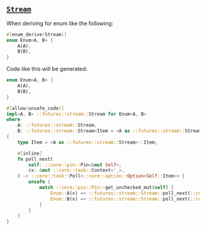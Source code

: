 ## [`Stream`](https://rust-lang-nursery.github.io/futures-api-docs/0.3.0-alpha.18/futures/stream/trait.Stream.html)

When deriving for enum like the following:

```rust
#[enum_derive(Stream)]
enum Enum<A, B> {
    A(A),
    B(B),
}
```

Code like this will be generated:

```rust
enum Enum<A, B> {
    A(A),
    B(B),
}

#[allow(unsafe_code)]
impl<A, B> ::futures::stream::Stream for Enum<A, B>
where
    A: ::futures::stream::Stream,
    B: ::futures::stream::Stream<Item = <A as ::futures::stream::Stream>::Item>,
{
    type Item = <A as ::futures::stream::Stream>::Item;

    #[inline]
    fn poll_next(
        self: ::core::pin::Pin<&mut Self>,
        cx: &mut ::core::task::Context<'_>,
    ) -> ::core::task::Poll<::core::option::Option<Self::Item>> {
        unsafe {
            match ::core::pin::Pin::get_unchecked_mut(self) {
                Enum::A(x) => ::futures::stream::Stream::poll_next(::core::pin::Pin::new_unchecked(x), cx),
                Enum::B(x) => ::futures::stream::Stream::poll_next(::core::pin::Pin::new_unchecked(x), cx),
            }
        }
    }
}
```
